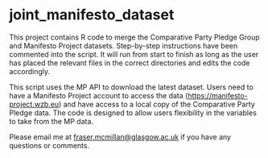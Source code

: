 # joint_manifesto_dataset
This project contains R code to merge the Comparative Party Pledge Group and Manifesto Project datasets. Step-by-step instructions have been commented into the script. It will run from start to finish as long as the user has placed the relevant files in the correct directories and edits the code accordingly.

This script uses the MP API to download the latest dataset. Users need to have a Manifesto Project account to access the data (https://manifesto-project.wzb.eu) and have access to a local copy of the Comparative Party Pledge data. The code is designed to allow users flexibility in the variables to take from the MP data.

Please email me at fraser.mcmillan@glasgow.ac.uk if you have any questions or comments.
